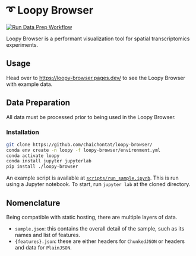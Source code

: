 # ➰ Loopy Browser

[![Run Data Prep Workflow](https://github.com/chaichontat/loopy-browser/actions/workflows/data_prep.yml/badge.svg?branch=main)](https://github.com/chaichontat/loopy-browser/actions/workflows/data_prep.yml)

Loopy Browser is a performant visualization tool for spatial transcriptomics experiments.

## Usage

Head over to https://loopy-browser.pages.dev/ to see the Loopy Browser with example data.

## Data Preparation

All data must be processed prior to being used in the Loopy Browser.

### Installation

```sh
git clone https://github.com/chaichontat/loopy-browser/
conda env create -n loopy -f loopy-browser/environment.yml
conda activate loopy
conda install jupyter jupyterlab
pip install ./loopy-browser
```

An example script is available at [`scripts/run_sample.ipynb`](scripts/run_sample.ipynb).
This is run using a Jupyter notebook. To start, run `jupyter lab` at the cloned directory.

## Nomenclature

Being compatible with static hosting, there are multiple layers of data.

- `sample.json`: this contains the overall detail of the sample, such as its names and list of features.
- `{features}.json`: these are either headers for `ChunkedJSON` or headers and data for `PlainJSON`.
